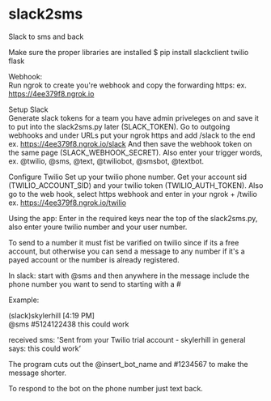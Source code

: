 # slack2sms
Slack to sms and back

Make sure the proper libraries are installed 
        $ pip install slackclient twilio flask
   
Webhook:   
Run ngrok to create you're webhook and copy the forwarding https: ex. https://4ee379f8.ngrok.io
   
Setup Slack   
Generate slack tokens for a team you have admin priveleges on and save it to put into the slack2sms.py later (SLACK_TOKEN).
Go to outgoing webhooks and under URLs put your ngrok https and add /slack to the end
ex. https://4ee379f8.ngrok.io/slack
And then save the webhook token on the same page (SLACK_WEBHOOK_SECRET).
Also enter your trigger words, ex. @twilio, @sms, @text, @twiliobot, @smsbot, @textbot.

Configure Twilio
Set up your twilio phone number.
Get your account sid (TWILIO_ACCOUNT_SID) and your twilio token (TWILIO_AUTH_TOKEN).
Also go to the web hook, select https webhook and enter in your ngrok + /twilio ex. https://4ee379f8.ngrok.io/twilio


Using the app:
Enter in the required keys near the top of the slack2sms.py, also enter youre twilio number and your user number.

To send to a number it must fist be varified on twilio since if its a free account, but otherwise you can send a message to any number if it's a payed account or the number is already registered.
        
In slack: start with @sms and then anywhere in the message include the phone number you want to send to starting with a #
        
        
Example:

(slack)skylerhill [4:19 PM]  
@sms #5124122438 this could work

received sms: 'Sent from your Twilio trial account - skylerhill in general says:   this could work’    
    
The program cuts out the @insert_bot_name and #1234567 to make the message shorter.

To respond to the bot on the phone number just text back.
